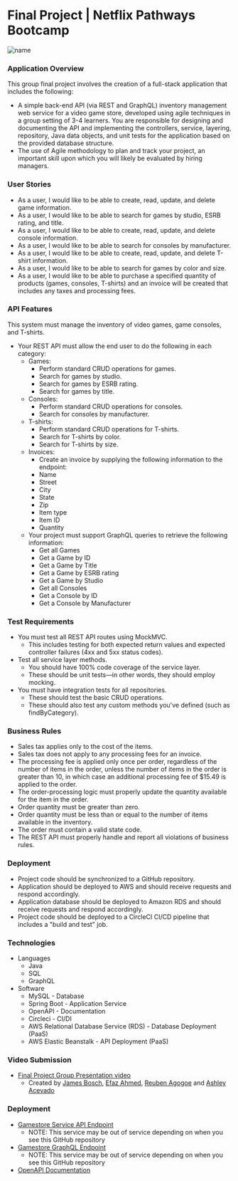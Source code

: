 # Final Project | Netflix Pathways Bootcamp

![name](https://www.morgan.edu/Images/News/Netflix_PathwaysProgram.png)

### Application Overview
This group final project involves the creation of a full-stack application that includes the following:
- A simple back-end API (via REST and GraphQL) inventory management web service for a video game store, developed using agile techniques in a group setting of 3-4 learners. You are responsible for designing and documenting the API and implementing the controllers, service, layering, repository, Java data objects, and unit tests for the application based on the provided database structure.
- The use of Agile methodology to plan and track your project, an important skill upon which you will likely be evaluated by hiring managers.


### User Stories
- As a user, I would like to be able to create, read, update, and delete game information.
- As a user, I would like to be able to search for games by studio, ESRB rating, and title.
- As a user, I would like to be able to create, read, update, and delete console information.
- As a user, I would like to be able to search for consoles by manufacturer.
- As a user, I would like to be able to create, read, update, and delete T-shirt information.
- As a user, I would like to be able to search for games by color and size.
- As a user, I would like to be able to purchase a specified quantity of products (games, consoles, T-shirts) and an invoice will be created that includes any taxes and processing fees.

### API Features
This system must manage the inventory of video games, game consoles, and T-shirts.
- Your REST API must allow the end user to do the following in each category:
    - Games:
        - Perform standard CRUD operations for games.
        - Search for games by studio.
        - Search for games by ESRB rating.
        - Search for games by title.
    - Consoles:
        - Perform standard CRUD operations for consoles.
        - Search for consoles by manufacturer.
    - T-shirts:
        - Perform standard CRUD operations for T-shirts.
        - Search for T-shirts by color.
        - Search for T-shirts by size.
    - Invoices:
        - Create an invoice by supplying the following information to the endpoint:
        - Name
        - Street
        - City
        - State
        - Zip
        - Item type
        - Item ID
        - Quantity
    - Your project must support GraphQL queries to retrieve the following information:
        - Get all Games
        - Get a Game by ID
        - Get a Game by Title
        - Get a Game by ESRB rating
        - Get a Game by Studio
        - Get all Consoles
        - Get a Console by ID
        - Get a Console by Manufacturer

### Test Requirements
- You must test all REST API routes using MockMVC.
    - This includes testing for both expected return values and expected controller failures (4xx and 5xx status codes).
- Test all service layer methods.
    - You should have 100% code coverage of the service layer.
    - These should be unit tests—in other words, they should employ mocking.
- You must have integration tests for all repositories.
    - These should test the basic CRUD operations.
    - These should also test any custom methods you've defined (such as findByCategory).

### Business Rules
- Sales tax applies only to the cost of the items.
- Sales tax does not apply to any processing fees for an invoice.
- The processing fee is applied only once per order, regardless of the number of items in the order, unless the number of items in the order is greater than 10, in which case an additional processing fee of $15.49 is applied to the order.
- The order-processing logic must properly update the quantity available for the item in the order.
- Order quantity must be greater than zero.
- Order quantity must be less than or equal to the number of items available in the inventory.
- The order must contain a valid state code.
- The REST API must properly handle and report all violations of business rules.

### Deployment
- Project code should be synchronized to a GitHub repository.
- Application should be deployed to AWS and should receive requests and respond accordingly.
- Application database should be deployed to Amazon RDS and should receive requests and respond accordingly.
- Project code should be deployed to a CircleCI CI/CD pipeline that includes a "build and test" job.

### Technologies
- Languages
    - Java
    - SQL
    - GraphQL
- Software
    - MySQL - Database
    - Spring Boot - Application Service
    - OpenAPI - Documentation
    - Circleci - CI/DI
    - AWS Relational Database Service (RDS) - Database Deployment (PaaS)
    - AWS Elastic Beanstalk - API Deployment (PaaS)

### Video Submission
- [Final Project Group Presentation video](https://youtu.be/ZIdMpHaZvUg)
    - Created by [James Bosch](https://www.linkedin.com/in/james-bosch/), [Efaz Ahmed](https://www.linkedin.com/in/eahmed2024/), [Reuben Agogoe](https://www.linkedin.com/in/reubenagogoe/) and [Ashley Acevado](https://www.linkedin.com/in/ashleyrennee/)

### Deployment
- [Gamestore Service API Endpoint](http://gamestore-service-prod-env.eba-mnkhtfsg.us-east-1.elasticbeanstalk.com/)
    - NOTE: This service may be out of service depending on when you see this GitHub repository
- [Gamestore GraphQL Endpoint](http://gamestore-service-prod-env.eba-mnkhtfsg.us-east-1.elasticbeanstalk.com/graphiql?path=/graphql)
    - NOTE: This service may be out of service depending on when you see this GitHub repository
- [OpenAPI Documentation](http://gamestore-service-prod-env.eba-mnkhtfsg.us-east-1.elasticbeanstalk.com/swagger-ui/index.html)
